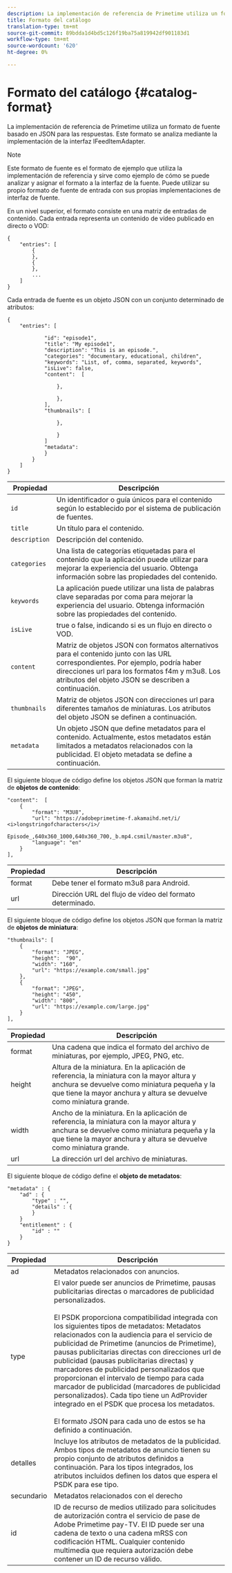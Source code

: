 ```yaml
---
description: La implementación de referencia de Primetime utiliza un formato de fuente basado en JSON para las respuestas. Este formato se analiza mediante la implementación de la interfaz IFeedItemAdapter.
title: Formato del catálogo
translation-type: tm+mt
source-git-commit: 89bdda1d4bd5c126f19ba75a819942df901183d1
workflow-type: tm+mt
source-wordcount: '620'
ht-degree: 0%

---
```



# Formato del catálogo {#catalog-format}

La implementación de referencia de Primetime utiliza un formato de fuente basado en JSON para las respuestas. Este formato se analiza mediante la implementación de la interfaz IFeedItemAdapter.

>[!NOTE]
>
>Este formato de fuente es el formato de ejemplo que utiliza la implementación de referencia y sirve como ejemplo de cómo se puede analizar y asignar el formato a la interfaz de la fuente. Puede utilizar su propio formato de fuente de entrada con sus propias implementaciones de interfaz de fuente.

En un nivel superior, el formato consiste en una matriz de entradas de contenido. Cada entrada representa un contenido de vídeo publicado en directo o VOD:

```
{
    "entries": [
        {
        },
        {
        },
        ...
    ]
}
```

Cada entrada de fuente es un objeto JSON con un conjunto determinado de atributos:

```
{
    "entries": [
        
            "id": "episode1",
            "title": "My episode1",
            "description": "This is an episode.",
            "categories": "documentary, educational, children",
            "keywords": "List, of, comma, separated, keywords",
            "isLive": false,
            "content":  [
                
                },
                
                },
            ],
            "thumbnails": [
                
                },
                
                }
            ]
            "metadata": 
            } 
        }
    ]
}
```

| Propiedad | Descripción |
|---|---|
| `id` | Un identificador o guía únicos para el contenido según lo establecido por el sistema de publicación de fuentes. |
| `title` | Un título para el contenido. |
| `description` | Descripción del contenido. |
| `categories` | Una lista de categorías etiquetadas para el contenido que la aplicación puede utilizar para mejorar la experiencia del usuario. Obtenga información sobre las propiedades del contenido. |
| `keywords` | La aplicación puede utilizar una lista de palabras clave separadas por coma para mejorar la experiencia del usuario. Obtenga información sobre las propiedades del contenido. |
| `isLive` | true o false, indicando si es un flujo en directo o VOD. |
| `content` | Matriz de objetos JSON con formatos alternativos para el contenido junto con las URL correspondientes. Por ejemplo, podría haber direcciones url para los formatos f4m y m3u8. Los atributos del objeto JSON se describen a continuación. |
| `thumbnails` | Matriz de objetos JSON con direcciones url para diferentes tamaños de miniaturas. Los atributos del objeto JSON se definen a continuación. |
| `metadata` | Un objeto JSON que define metadatos para el contenido. Actualmente, estos metadatos están limitados a metadatos relacionados con la publicidad. El objeto metadata se define a continuación. |

El siguiente bloque de código define los objetos JSON que forman la matriz de **objetos de contenido**:

```
"content":  [
    {
        "format": "M3U8",
        "url": "https://adobeprimetime-f.akamaihd.net/i/
<i>longstringofcharacters</i>/
                 Episode_,640x360_1000,640x360_700,_b.mp4.csmil/master.m3u8",
        "language": "en"
    }  
],
```

| Propiedad | Descripción |
|--- |--- |
| format | Debe tener el formato m3u8 para Android. |
| url | Dirección URL del flujo de vídeo del formato determinado. |

El siguiente bloque de código define los objetos JSON que forman la matriz de **objetos de miniatura**:

```
"thumbnails": [
    {
        "format": "JPEG",
        "height":  "90",
        "width": "160",
        "url": "https://example.com/small.jpg"
    },
    {
        "format": "JPEG",
        "height": "450",
        "width": "800",
        "url": "https://example.com/large.jpg"
    }
],
```

| Propiedad | Descripción |
|---|---|
| format | Una cadena que indica el formato del archivo de miniaturas, por ejemplo, JPEG, PNG, etc. |
| height | Altura de la miniatura. En la aplicación de referencia, la miniatura con la mayor altura y anchura se devuelve como miniatura pequeña y la que tiene la mayor anchura y altura se devuelve como miniatura grande. |
| width | Ancho de la miniatura. En la aplicación de referencia, la miniatura con la mayor altura y anchura se devuelve como miniatura pequeña y la que tiene la mayor anchura y altura se devuelve como miniatura grande. |
| url | La dirección url del archivo de miniaturas. |

El siguiente bloque de código define el **objeto de metadatos**:

```
"metadata" : {
    "ad" : {
        "type" : "",
        "details" : {
        }
    }
    "entitlement" : {
        "id" : ""
    }
}
```

| Propiedad | Descripción |
|--- |--- |
| ad | Metadatos relacionados con anuncios. |
| type | El valor puede ser anuncios de Primetime, pausas publicitarias directas o marcadores de publicidad personalizados. <br/><br/>El PSDK proporciona compatibilidad integrada con los siguientes tipos de metadatos: Metadatos relacionados con la audiencia para el servicio de publicidad de Primetime (anuncios de Primetime), pausas publicitarias directas con direcciones url de publicidad (pausas publicitarias directas) y marcadores de publicidad personalizados que proporcionan el intervalo de tiempo para cada marcador de publicidad (marcadores de publicidad personalizados). Cada tipo tiene un AdProvider integrado en el PSDK que procesa los metadatos.  <br/><br/>El formato JSON para cada uno de estos se ha definido a continuación. |
| detalles | Incluye los atributos de metadatos de la publicidad. Ambos tipos de metadatos de anuncio tienen su propio conjunto de atributos definidos a continuación. Para los tipos integrados, los atributos incluidos definen los datos que espera el PSDK para ese tipo. |
| secundario | Metadatos relacionados con el derecho |
| id | ID de recurso de medios utilizado para solicitudes de autorización contra el servicio de pase de Adobe Primetime pay-TV. El ID puede ser una cadena de texto o una cadena mRSS con codificación HTML. Cualquier contenido multimedia que requiera autorización debe contener un ID de recurso válido. |

